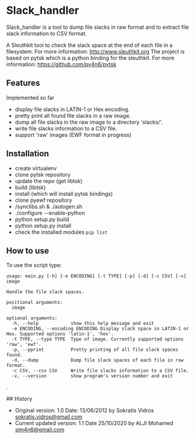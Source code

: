 Slack_handler
=============

Slack_handler is a tool to dump file slacks in raw format and to extract file slack information to CSV format. 

A Sleuthkit tool to check the slack space at the end of each file in a filesystem.  For more information: http://www.sleuthkit.org
The project is based on pytsk which is a python binding for the sleuthkit. For more information: https://github.com/py4n6/pytsk

## Features

Implemented so far
- display file slacks in LATIN-1 or Hex encoding.
- pretty print all found file slacks in a raw image.
- dump all file slacks in the raw image to a directory 'slacks/'.
- write file slacks information to a CSV file. 
- support 'raw' images (EWF format in progress)

## Installation

- create virtualenv 
- clone pytsk repository
- update the repo (get libtsk)
- build (libtsk)
- install (which will install pytsk bindings) 
- clone pyewf repository
- /synclibs.sh & ./autogen.sh 
- ./configure --enable-python
- python setup.py build
- python setup.py install 
- check the installed modules `pip list`


## How to use


To use the script type: 

```
usage: main.py [-h] [-e ENCODING] [-t TYPE] [-p] [-d] [-c CSV] [-v] image

Handle the file slack spaces.

positional arguments:
  image

optional arguments:
  -h, --help            show this help message and exit
  -e ENCODING, --encoding ENCODING Display slack space in LATIN-1 or Hex. Supported options 'latin-1', 'hex'.
  -t TYPE, --type TYPE  Type of image. Currently supported options 'raw', 'ewf'.
  -p, --pprint          Pretty printing of all file slack spaces found.
  -d, --dump            Dump file slack spaces of each file in raw format.
  -c CSV, --csv CSV     Write file slacks information to a CSV file.
  -v, --version         show program's version number and exit
```
.

## History 

- Original version: 1.0 Date: 13/06/2012 by Sokratis Vidros <sokratis.vidros@gmail.com>
- Current updated version: 1.1 Date 25/10/2020 by ALJI Mohamed <sim4n6@gmail.com>
